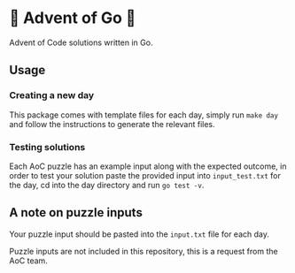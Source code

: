 # 🎄 Advent of Go 🎄
Advent of Code solutions written in Go.

## Usage
### Creating a new day
This package comes with template files for each day, simply run `make day` and follow the instructions to generate the relevant files.

### Testing solutions
Each AoC puzzle has an example input along with the expected outcome, in order to test your solution paste the provided input into `input_test.txt` for the day, cd into the day directory and run `go test -v`.

## A note on puzzle inputs
Your puzzle input should be pasted into the `input.txt` file for each day.

Puzzle inputs are not included in this repository, this is a request from the AoC team.

